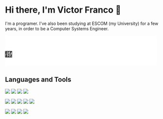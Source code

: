 # Hi there, I'm Victor Franco :wave:

I'm a programer. I've also been studying at ESCOM (my University) for a few
years, in order to be a Computer Systems Engineer.

![animation](animation.svg "I :heart: LINUX")

## Languages and Tools

![](https://img.shields.io/badge/java-EC1F24?style=for-the-badge&logo=java&logoColor=white&labelColor=101010)
![](https://img.shields.io/badge/c-004283?style=for-the-badge&logo=c&logoColor=white&labelColor=101010)
![](https://img.shields.io/badge/python-3476AB?style=for-the-badge&logo=python&logoColor=white&labelColor=101010)
![](https://img.shields.io/badge/rust-E33616?style=for-the-badge&logo=rust&logoColor=white&labelColor=101010)

![](https://img.shields.io/badge/vim-019332?style=for-the-badge&logo=vim&logoColor=white&labelColor=101010)
![](https://img.shields.io/badge/git-F15030?style=for-the-badge&logo=git&logoColor=white&labelColor=101010)
![](https://img.shields.io/badge/github-282F35?style=for-the-badge&logo=github&logoColor=white&labelColor=101010)
![](https://img.shields.io/badge/bash-282F35?style=for-the-badge&logo=linux&logoColor=white&labelColor=101010)
![](https://img.shields.io/badge/linux-101010?style=for-the-badge&logo=linux&logoColor=white&labelColor=101010)

![](https://img.shields.io/badge/vsc-006EB0?style=for-the-badge&logo=visual-studio-code&logoColor=white&labelColor=101010)
![](https://img.shields.io/badge/javascript-F7DF1E?style=for-the-badge&logo=javascript&logoColor=white&labelColor=101010)
![](https://img.shields.io/badge/node-40C42C?style=for-the-badge&logo=node-dot-js&logoColor=white&labelColor=101010)
![](https://img.shields.io/badge/react-79D8F7?style=for-the-badge&logo=react&logoColor=white&labelColor=101010)
